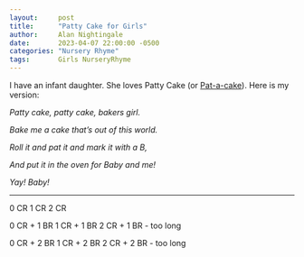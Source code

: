 ```yaml
---
layout:     post
title:      "Patty Cake for Girls"
author:     Alan Nightingale
date:       2023-04-07 22:00:00 -0500
categories: "Nursery Rhyme"
tags:       Girls NurseryRhyme
---
```


I have an infant daughter. She loves Patty Cake (or [Pat-a-cake](https://en.wikipedia.org/wiki/Pat-a-cake,_pat-a-cake,_baker%27s_man)). Here is my version:
<br>

*Patty cake, patty cake, bakers girl.*


*Bake me a cake that’s out of this world.*


*Roll it and pat it and mark it with a B,*


*And put it in the oven for Baby and me!*


*Yay! Baby!*


---

0 CR
1 CR
2 CR

0 CR + 1 BR
1 CR + 1 BR
2 CR + 1 BR - too long

0 CR + 2 BR
1 CR + 2 BR
2 CR + 2 BR - too long